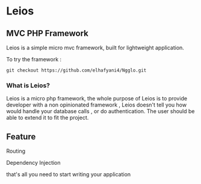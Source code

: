 # Leios
## MVC PHP Framework

Leios is a simple micro mvc framework, built for lightweight application.

To try the framework :
```
git checkout https://github.com/elhafyani4/Ngglo.git
```
### What is Leios?
Leios is a micro php framework, the whole purpose of Leios is to provide developer with a non opinionated framework , Leios doesn't tell you how would handle your database calls , or do authentication. The user should be able to extend it to fit the project.

## Feature 
Routing

Dependency Injection

that's all you need to start writing your application
